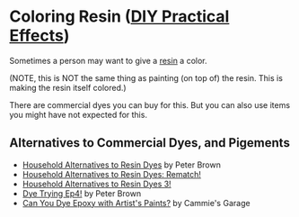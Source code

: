 # Coloring Resin ([DIY Practical Effects](../../README.md))

Sometimes a person may want to give a [resin](../resin/README.md) a color.

(NOTE, this is NOT the same thing as painting (on top of) the resin. This is making the resin itself colored.)

There are commercial dyes you can buy for this. But you can also use items you might have not expected for this.

## Alternatives to Commercial Dyes, and Pigements
* [Household Alternatives to Resin Dyes](https://youtu.be/1XXAcTzA6IE) by Peter Brown
* [Household Alternatives to Resin Dyes: Rematch!](https://youtu.be/JfJCHW-VyJ4)
* [Household Alternatives to Resin Dyes 3!](https://youtu.be/cmRXT7t-EPQ)
* [Dye Trying Ep4!](https://youtu.be/-ZBV6CWSVns) by Peter Brown
* [Can You Dye Epoxy with Artist's Paints?](https://youtu.be/h5dSplhQq6g) by Cammie's Garage
